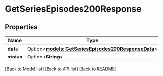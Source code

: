# GetSeriesEpisodes200Response

## Properties

Name | Type | Description | Notes
------------ | ------------- | ------------- | -------------
**data** | Option<[**models::GetSeriesEpisodes200ResponseData**](getSeriesEpisodes_200_response_data.md)> |  | [optional]
**status** | Option<**String**> |  | [optional]

[[Back to Model list]](../README.md#documentation-for-models) [[Back to API list]](../README.md#documentation-for-api-endpoints) [[Back to README]](../README.md)


